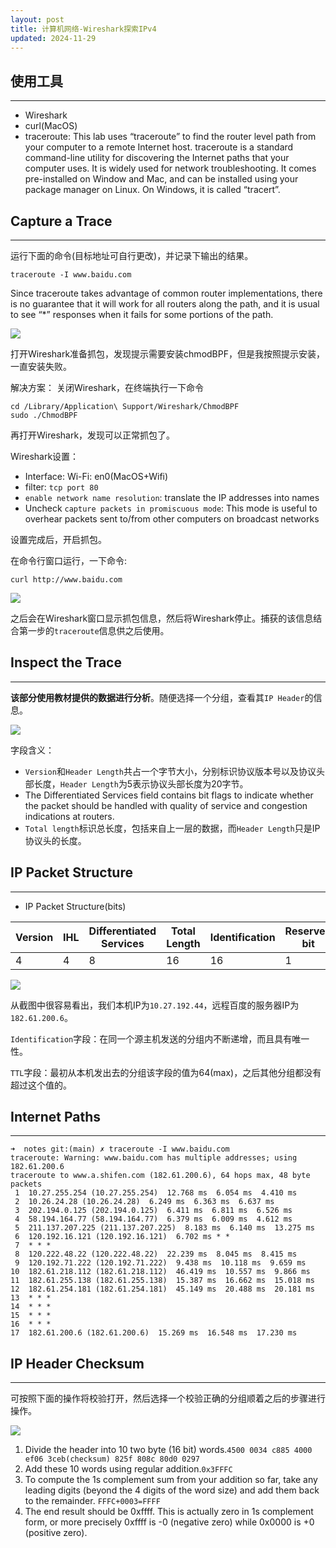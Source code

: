 ```yaml
---
layout: post
title: 计算机网络-Wireshark探索IPv4
updated: 2024-11-29
---
```

## 使用工具

---

- Wireshark
- curl(MacOS)
- traceroute: This lab uses “traceroute” to find the router level path from your computer to a remote Internet host. traceroute is a standard command-line utility for discovering the Internet paths that your computer uses. It is widely used for network troubleshooting. It comes pre-installed on Window and Mac, and can be installed using your package manager on Linux. On Windows, it is called “tracert”. 

## Capture a Trace

---

运行下面的命令(目标地址可自行更改)，并记录下输出的结果。
```shell
traceroute -I www.baidu.com
```

Since traceroute takes advantage of common router implementations, there is no guarantee that it will work for all routers along the path, and it is usual to see “\*” responses when it fails for some portions of the path.

![](https://1ees0n.oss-cn-qingdao.aliyuncs.com/Github/20241129171825.png)

打开Wireshark准备抓包，发现提示需要安装chmodBPF，但是我按照提示安装，一直安装失败。

解决方案：
关闭Wireshark，在终端执行一下命令
```shell
cd /Library/Application\ Support/Wireshark/ChmodBPF
sudo ./ChmodBPF
```

再打开Wireshark，发现可以正常抓包了。

Wireshark设置：
- Interface: Wi-Fi: en0(MacOS+Wifi)
- filter: `tcp port 80`
- `enable network name resolution`: translate the IP addresses into names
- Uncheck `capture packets in promiscuous mode`: This mode is useful to overhear packets sent to/from other computers on broadcast networks

设置完成后，开启抓包。

在命令行窗口运行，一下命令:
```shell
curl http://www.baidu.com
```

![](https://1ees0n.oss-cn-qingdao.aliyuncs.com/Github/20241129171932.png)

之后会在Wireshark窗口显示抓包信息，然后将Wireshark停止。捕获的该信息结合第一步的`traceroute`信息供之后使用。

## Inspect the Trace

---

**该部分使用教材提供的数据进行分析**。随便选择一个分组，查看其`IP Header`的信息。

![](https://1ees0n.oss-cn-qingdao.aliyuncs.com/Github/20241130141117.png)

字段含义：
- `Version`和`Header Length`共占一个字节大小，分别标识协议版本号以及协议头部长度，`Header Length`为5表示协议头部长度为20字节。
- The Differentiated Services field contains bit flags to indicate whether the packet should be handled with quality of service and congestion indications at routers.
- `Total length`标识总长度，包括来自上一层的数据，而`Header Length`只是IP协议头的长度。

## IP Packet Structure

---

- IP Packet Structure(bits)

| Version | IHL | Differentiated Services | Total Length | Identification | Reserved bit | DF  | MF  | Fragment offset | TTL | Protocol | Header checksum | Source address | Destination address |
| ------- | --- | ----------------------- | ------------ | -------------- | ------------ | --- | --- | --------------- | --- | -------- | --------------- | -------------- | ------------------- |
| 4       | 4   | 8                       | 16           | 16             | 1            | 1   | 1   | 13              | 8   | 8        | 16              | 32             | 32                  |

![](https://1ees0n.oss-cn-qingdao.aliyuncs.com/Github/20241130143238.png)

从截图中很容易看出，我们本机IP为`10.27.192.44`，远程百度的服务器IP为`182.61.200.6`。

`Identification`字段：在同一个源主机发送的分组内不断递增，而且具有唯一性。

`TTL`字段：最初从本机发出去的分组该字段的值为64(max)，之后其他分组都没有超过这个值的。

## Internet Paths

---

```shell
➜  notes git:(main) ✗ traceroute -I www.baidu.com
traceroute: Warning: www.baidu.com has multiple addresses; using 182.61.200.6
traceroute to www.a.shifen.com (182.61.200.6), 64 hops max, 48 byte packets
 1  10.27.255.254 (10.27.255.254)  12.768 ms  6.054 ms  4.410 ms
 2  10.26.24.28 (10.26.24.28)  6.249 ms  6.363 ms  6.637 ms
 3  202.194.0.125 (202.194.0.125)  6.411 ms  6.811 ms  6.526 ms
 4  58.194.164.77 (58.194.164.77)  6.379 ms  6.009 ms  4.612 ms
 5  211.137.207.225 (211.137.207.225)  8.183 ms  6.140 ms  13.275 ms
 6  120.192.16.121 (120.192.16.121)  6.702 ms * *
 7  * * *
 8  120.222.48.22 (120.222.48.22)  22.239 ms  8.045 ms  8.415 ms
 9  120.192.71.222 (120.192.71.222)  9.438 ms  10.118 ms  9.659 ms
10  182.61.218.112 (182.61.218.112)  46.419 ms  10.557 ms  9.866 ms
11  182.61.255.138 (182.61.255.138)  15.387 ms  16.662 ms  15.018 ms
12  182.61.254.181 (182.61.254.181)  45.149 ms  20.488 ms  20.181 ms
13  * * *
14  * * *
15  * * *
16  * * *
17  182.61.200.6 (182.61.200.6)  15.269 ms  16.548 ms  17.230 ms
```



## IP Header Checksum

---

可按照下面的操作将校验打开，然后选择一个校验正确的分组顺着之后的步骤进行操作。

![](https://1ees0n.oss-cn-qingdao.aliyuncs.com/Github/20241130151029.png)

1. Divide the header into 10 two byte (16 bit) words.`4500 0034 c885 4000 ef06 3ceb(checksum) 825f 808c 80d0 0297`
2. Add these 10 words using regular addition.`0x3FFFC`
3. To compute the 1s complement sum from your addition so far, take any leading digits (beyond the 4 digits of the word size) and add them back to the remainder. `FFFC+0003=FFFF`
4. The end result should be 0xffff. This is actually zero in 1s complement form, or more precisely 0xffff is -0 (negative zero) while 0x0000 is +0 (positive zero).















































